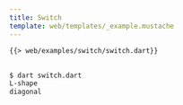 ```yaml
---
title: Switch
template: web/templates/_example.mustache
---
```


<pre>
<code class="hljs dart">{{> web/examples/switch/switch.dart}}
</code>
</pre>

```bash
$ dart switch.dart
L-shape
diagonal
```
